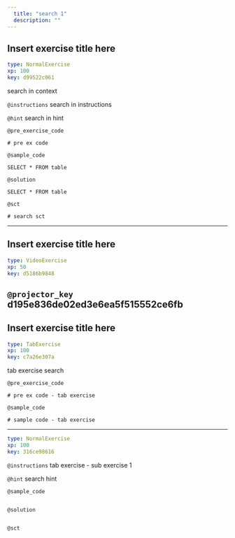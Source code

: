 ```yaml
---
  title: "search 1"
  description: ""
---
```


## Insert exercise title here

```yaml
type: NormalExercise 
xp: 100 
key: d99522c061   
```


search in context


`@instructions`
search in instructions

`@hint`
search in hint

`@pre_exercise_code`
```{python}
# pre ex code
```
`@sample_code`
```{sql}
SELECT * FROM table
```
`@solution`
```{sql}
SELECT * FROM table
```
`@sct`
```{python}
# search sct
```
---

## Insert exercise title here

```yaml
type: VideoExercise 
xp: 50 
key: d5186b9848   
```

`@projector_key`
d195e836de02ed3e6ea5f515552ce6fb
---

## Insert exercise title here

```yaml
type: TabExercise 
xp: 100 
key: c7a26e307a   
```


tab exercise search


`@pre_exercise_code`
```{python}
# pre ex code - tab exercise
```
`@sample_code`
```{sql}
# sample code - tab exercise
```
***



```yaml
type: NormalExercise 
xp: 100 
key: 316ce98616   
```





`@instructions`
tab exercise - sub exercise 1

`@hint`
search hint

`@sample_code`

```{sql}

```


`@solution`

```{sql}

```


`@sct`

```{python}

```


